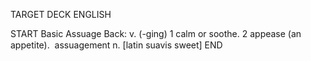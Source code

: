 TARGET DECK
ENGLISH

START
Basic
Assuage
Back: v. (-ging) 1 calm or soothe. 2 appease (an appetite).  assuagement n. [latin suavis sweet]
END
